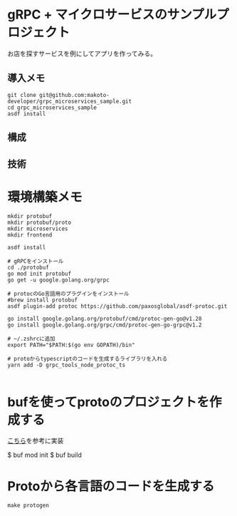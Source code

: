 # gRPC + マイクロサービスのサンプルプロジェクト

お店を探すサービスを例にしてアプリを作ってみる。

## 導入メモ

```shell
git clone git@github.com:makoto-developer/grpc_microservices_sample.git
cd grpc_microservices_sample
asdf install 

```

## 構成

## 技術

# 環境構築メモ
````shell
mkdir protobuf
mkdir protobuf/proto
mkdir microservices
mkdir frontend

asdf install

# gRPCをインストール
cd ./protobuf
go mod init protobuf
go get -u google.golang.org/grpc

# protocのGo言語用のプラグインをインストール
#brew install protobuf
asdf plugin-add protoc https://github.com/paxosglobal/asdf-protoc.git

go install google.golang.org/protobuf/cmd/protoc-gen-go@v1.28
go install google.golang.org/grpc/cmd/protoc-gen-go-grpc@v1.2

# ~/.zshrcに追加
export PATH="$PATH:$(go env GOPATH)/bin"

# protoからtypescriptのコードを生成するライブラリを入れる
yarn add -D grpc_tools_node_protoc_ts


````


# bufを使ってprotoのプロジェクトを作成する

[こちら](https://docs.buf.build/how-to/replace-protoc-with-buf)を参考に実装

$ buf mod init
$ buf build


# Protoから各言語のコードを生成する

```shell
make protogen
```

